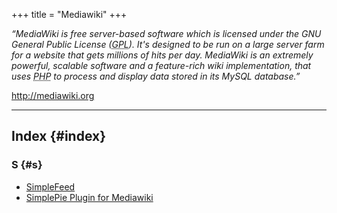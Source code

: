 +++
title = "Mediawiki"
+++

_“MediaWiki is free server-based software which is licensed under the GNU General Public License (<abbr title="GNU General Public License">GPL</abbr>). It's designed to be run on a large server farm for a website that gets millions of hits per day. MediaWiki is an extremely powerful, scalable software and a feature-rich wiki implementation, that uses <abbr title="Hypertext Preprocessor">PHP</abbr> to process and display data stored in its MySQL database.”_

<http://mediawiki.org>

<div id="alphaindex">

---

## Index {#index}

### S {#s}

- [SimpleFeed](@/wiki/plugins/mediawiki/simplefeed.md)
- [SimplePie Plugin for Mediawiki](@/wiki/plugins/mediawiki/simplepie_plugin_for_mediawiki.md)

</div>
